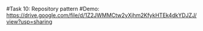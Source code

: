 #Task 10: Repository pattern
 #Demo: https://drive.google.com/file/d/1Z2JWMMCtw2yXjhm2KfykHTEk4dkYDJZJ/view?usp=sharing

